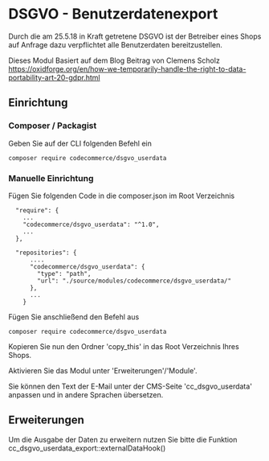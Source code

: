 # DSGVO - Benutzerdatenexport

Durch die am 25.5.18 in Kraft getretene DSGVO ist der Betreiber eines Shops auf Anfrage dazu verpflichtet alle Benutzerdaten 
bereitzustellen.

Dieses Modul Basiert auf dem Blog Beitrag von Clemens Scholz 
https://oxidforge.org/en/how-we-temporarily-handle-the-right-to-data-portability-art-20-gdpr.html


## Einrichtung

### Composer / Packagist

Geben Sie auf der CLI folgenden Befehl ein

    composer require codecommerce/dsgvo_userdata

### Manuelle Einrichtung

Fügen Sie folgenden Code in  die composer.json im Root Verzeichnis
      
      "require": {
        ...
        "codecommerce/dsgvo_userdata": "^1.0",
        ...
      }, 
      
      "repositories": {
          ....
          "codecommerce/dsgvo_userdata": {
            "type": "path",
            "url": "./source/modules/codecommerce/dsgvo_userdata/"
          },
          ...
        }
        
Fügen Sie anschließend den Befehl aus

    composer require codecommerce/dsgvo_userdata

Kopieren Sie nun den Ordner 'copy_this' in das Root Verzeichnis Ihres Shops.

Aktivieren Sie das Modul unter 'Erweiterungen'/'Module'.

Sie können den Text der E-Mail unter der CMS-Seite 'cc_dsgvo_userdata' anpassen und in andere Sprachen übersetzen.

## Erweiterungen

Um die Ausgabe der Daten zu erweitern nutzen Sie bitte die Funktion cc_dsgvo_userdata_export::externalDataHook()
 

